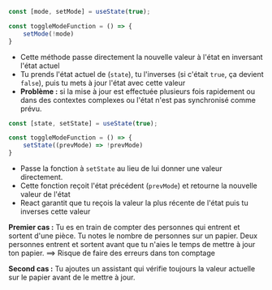 

```jsx
const [mode, setMode] = useState(true);

const toggleModeFunction = () => {
	setMode(!mode)
}
```

- Cette méthode passe directement la nouvelle valeur à l'état en inversant l'état actuel
- Tu prends l'état actuel de (`state`), tu l'inverses (si c'était `true`, ça devient `false`), puis tu mets à jour l'état avec cette valeur
- **Problème :** si la mise à jour est effectuée plusieurs fois rapidement ou dans des contextes complexes ou l'état n'est pas synchronisé comme prévu. 


```jsx
const [state, setState] = useState(true);

const toggleModeFunction = () => {
	setState((prevMode) => !prevMode)
}
```

- Passe la fonction à `setState` au lieu de lui donner une valeur directement.
- Cette fonction reçoit l'état précédent (`prevMode`) et retourne la nouvelle valeur de l'état
- React garantit que tu reçois la valeur la plus récente de l'état puis tu inverses cette valeur

**Premier cas :**
Tu es en train de compter des personnes qui entrent et sortent d'une pièce.
Tu notes le nombre de personnes sur un papier. 
Deux personnes entrent et sortent avant que tu n'aies le temps de mettre à jour ton papier.
==> Risque de faire des erreurs dans ton comptage

**Second cas :**
Tu ajoutes un assistant qui vérifie toujours la valeur actuelle sur le papier avant de le mettre à jour. 
